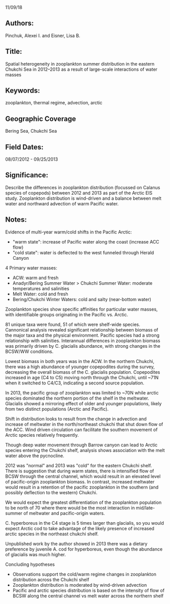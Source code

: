 11/09/18
## Authors:
Pinchuk, Alexei I. and Eisner, Lisa B.
## Title:
Spatial heterogeneity in zooplankton summer distribution in the eastern Chukchi Sea in 2012–2013 as a result of large-scale interactions of water masses
## Keywords:
zooplankton, thermal regime, advection, arctic
## Geographic Coverage
Bering Sea, Chukchi Sea
## Field Dates:
08/07/2012 - 09/25/2013
## Significance:
Describe the differences in zooplankton distribution (focussed on Calanus species of copepods) between 2012 and 2013 as part of the Arctic EIS study.  Zooplankton distribution is wind-driven and a balance between melt water and northward advection of warm Pacific water.

## Notes:
Evidence of multi-year warm/cold shifts in the Pacific Arctic:
- "warm state": increase of Pacific water along the coast (increase ACC flow)
- "cold state": water is deflected to the west funneled through Herald Canyon

4 Primary water masses:
- ACW: warm and fresh
- Anadyr/Bering Summer Water > Chukchi Summer Water: moderate temperatures and salinities
- Melt Water: cold and fresh
- Bering/Chukchi Winter Waters: cold and salty (near-bottom water)

Zooplankton species show specific affinities for particular water masses, with identifiable groups originating in the Pacific vs. Arctic.  

81 unique taxa were found, 51 of which were shelf-wide species.  Cannonical analysis revealed significant relationship between biomass of the major taxa and the physical environment.  Pacific species had a strong relationship with salinities.  Interannual differences in zooplankton biomass was primarily driven by C. glacialis abundance, with strong changes in the BCSW/WW conditions.

Lowest biomass in both years was in the ACW.  In the northern Chukchi, there was a high abundance of younger copepodites during the survey, decreasing the overall biomass of the C. glacialis population.  Copepodites increased in age (C4 to C5) moving north through the Chukchi, until ~71N when it switched to C4/C3, indicating a second source population.

In 2013, the pacific group of zooplankton was limited to ~70N while arctic species dominated the northern portion of the shelf in the meltwater.  Glacialis showed a mirroring effect of older and younger populations, likely from two distinct populations (Arctic and Pacific).

Shift in distribution looks to result from the change in advection and increase of meltwater in the north/northeast chukchi that shut down flow of the ACC.  Wind driven circulation can facilitate the southern movement of Arctic species relatively frequently.

Though deep water movement through Barrow canyon can lead to Arctic species entering the Chukchi shelf, analysis shows association with the melt water above the pycnocline.

2012 was "normal" and 2013 was "cold" for the eastern Chukchi shelf.  There is suggestion that during warm states, there is intensified flow of BCSW through the central channel, which would result in an elevated level of pacific-origin zooplankton biomass.  In contrast, increased meltwater would result in a retention of the pacific zooplankton in the southern (and possibly deflection to the western) Chukchi.  

We would expect the greatest differentiation of the zooplankton population to be north of 70 where there would be the most interaction in mid/late-summer of meltwater and pacific-origin waters.

C. hyperboreus in the C4 stage is 5 times larger than glacialis, so you would expect Arctic cod to take advantage of the likely presence of increased arctic species in the northeast chukchi shelf.

Unpublished work by the author showed in 2013 there was a dietary preference by juvenile A. cod for hyperboreus, even though the abundance of glacialis  was much higher.

Concluding hypotheses
* Observations support the cold/warm regime changes in zooplankton distribution across the Chukchi shelf
* Zooplankton distribution is moderated by wind-driven advection
* Pacific and arctic species distribution is based on the intensity of flow of BCSW along the central channel vs melt water across the northern shelf
